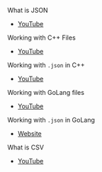What is JSON
- [YouTube](https://youtu.be/94fHz4w65PY?si=yNxQTw7eOqCkdibt)

Working with C++ Files
- [YouTube]()

Working with `.json` in C++
- [YouTube](https://youtu.be/1pUVp9zH_Nw?si=HKqyXjHKbwZiRXvz)

Working with GoLang files
- [YouTube](https://youtu.be/nnYba0RrWkU?si=1PLVxKMBoWE8CguG)

Working with `.json` in GoLang
- [Website](https://gobyexample.com/json)

What is CSV
- [YouTube](https://youtu.be/TaKgLa8Xk_U?si=lJhWdlD7VbkYrPvY)